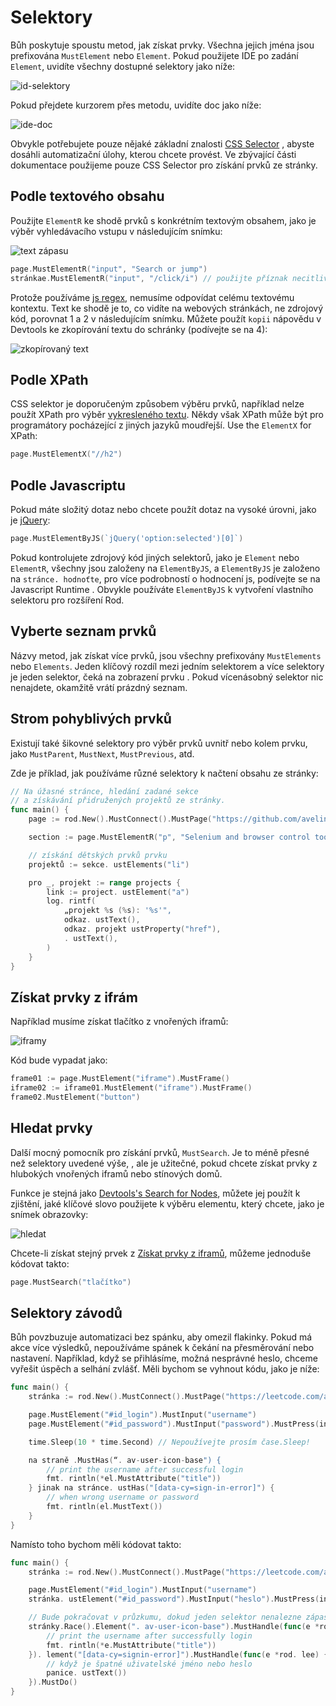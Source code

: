 # Selektory

Bůh poskytuje spoustu metod, jak získat prvky. Všechna jejich jména jsou prefixována `MustElement` nebo `Element`. Pokud použijete IDE po zadání `Element`, uvidíte všechny dostupné selektory jako níže:

![id-selektory](ide-selectors.png)

Pokud přejdete kurzorem přes metodu, uvidíte doc jako níže:

![ide-doc](ide-doc.png)

Obvykle potřebujete pouze nějaké základní znalosti [CSS Selector](css-selector) , abyste dosáhli automatizační úlohy, kterou chcete provést. Ve zbývající části dokumentace použijeme pouze CSS Selector pro získání prvků ze stránky.

## Podle textového obsahu

Použijte `ElementR` ke shodě prvků s konkrétním textovým obsahem, jako je výběr vyhledávacího vstupu v následujícím snímku:

![text zápasu](match-text.png)

```go
page.MustElementR("input", "Search or jump")
stránkae.MustElementR("input", "/click/i") // použijte příznak necitlivý na velikost písmen "i"
```

Protože používáme [js regex](https://developer.mozilla.org/en-US/docs/Web/JavaScript/Reference/Global_Objects/RegExp), nemusíme odpovídat celému textovému kontextu. Text ke shodě je to, co vidíte na webových stránkách, ne zdrojový kód, porovnat 1 a 2 v následujícím snímku. Můžete použít `kopii` nápovědu v Devtools ke zkopírování textu do schránky (podívejte se na 4):

![zkopírovaný text](copy-text.png)

## Podle XPath

CSS selektor je doporučeným způsobem výběru prvků, například nelze použít XPath pro výběr [vykresleného textu](https://stackoverflow.com/questions/51992258/xpath-to-find-pseudo-element-after-in-side-a-div-element-with-out-any-content/51993454). Někdy však XPath může být pro programátory pocházející z jiných jazyků moudřejší. Use the `ElementX` for XPath:

```go
page.MustElementX("//h2")
```

## Podle Javascriptu

Pokud máte složitý dotaz nebo chcete použít dotaz na vysoké úrovni, jako je [jQuery](https://jquery.com/):

```go
page.MustElementByJS(`jQuery('option:selected')[0]`)
```

Pokud kontrolujete zdrojový kód jiných selektorů, jako je `Element` nebo `ElementR`, všechny jsou založeny na `ElementByJS`, a `ElementByJS` je založeno na `stránce. hodnoťte`, pro více podrobností o hodnocení js, podívejte se na Javascript Runtime [](/javascript-runtime.md). Obvykle používáte `ElementByJS` k vytvoření vlastního selektoru pro rozšíření Rod.

## Vyberte seznam prvků

Názvy metod, jak získat více prvků, jsou všechny prefixovány `MustElements` nebo `Elements`. Jeden klíčový rozdíl mezi jedním selektorem a více selektory je jeden selektor, čeká na zobrazení prvku . Pokud vícenásobný selektor nic nenajdete, okamžitě vrátí prázdný seznam.

## Strom pohyblivých prvků

Existují také šikovné selektory pro výběr prvků uvnitř nebo kolem prvku, jako `MustParent`, `MustNext`, `MustPrevious`, atd.

Zde je příklad, jak používáme různé selektory k načtení obsahu ze stránky:

```go
// Na úžasné stránce, hledání zadané sekce
// a získávání přidružených projektů ze stránky.
func main() {
    page := rod.New().MustConnect().MustPage("https://github.com/avelino/awesome-go")

    section := page.MustElementR("p", "Selenium and browser control tools"). ustNext()

    // získání dětských prvků prvku
    projektů := sekce. ustElements("li")

    pro _, projekt := range projects {
        link := project. ustElement("a")
        log. rintf(
            „projekt %s (%s): '%s'",
            odkaz. ustText(),
            odkaz. projekt ustProperty("href"),
            . ustText(),
        )
    }
}
```

## Získat prvky z ifrám

Například musíme získat tlačítko z vnořených iframů:

![iframy](iframes.png)

Kód bude vypadat jako:

```go
frame01 := page.MustElement("iframe").MustFrame()
iframe02 := iframe01.MustElement("iframe").MustFrame()
frame02.MustElement("button")
```

## Hledat prvky

Další mocný pomocník pro získání prvků, `MustSearch`. Je to méně přesné než selektory uvedené výše, , ale je užitečné, pokud chcete získat prvky z hlubokých vnořených iframů nebo stínových domů.

Funkce je stejná jako [Devtools's Search for Nodes](https://developers.google.com/web/tools/chrome-devtools/dom#search), můžete jej použít k zjištění, jaké klíčové slovo použijete k výběru elementu, který chcete, jako je snímek obrazovky:

![hledat](search.png)

Chcete-li získat stejný prvek z [Získat prvky z iframů](#get-elements-from-iframes), můžeme jednoduše kódovat takto:

```go
page.MustSearch("tlačítko")
```

## Selektory závodů

Bůh povzbuzuje automatizaci bez spánku, aby omezil flakinky. Pokud má akce více výsledků, nepoužíváme spánek k čekání na přesměrování nebo nastavení. Například, když se přihlásíme, možná nesprávné heslo, chceme vyřešit úspěch a selhání zvlášť. Měli bychom se vyhnout kódu, jako je níže:

```go
func main() {
    stránka := rod.New().MustConnect().MustPage("https://leetcode.com/accounts/login/")

    page.MustElement("#id_login").MustInput("username")
    page.MustElement("#id_password").MustInput("password").MustPress(input.Enter)

    time.Sleep(10 * time.Second) // Nepoužívejte prosím čase.Sleep!

    na straně .MustHas(“. av-user-icon-base") {
        // print the username after successful login
        fmt. rintln(*el.MustAttribute("title"))
    } jinak na stránce. ustHas("[data-cy=sign-in-error]") {
        // when wrong username or password
        fmt. rintln(el.MustText())
    }
}
```

Namísto toho bychom měli kódovat takto:

```go
func main() {
    stránka := rod.New().MustConnect().MustPage("https://leetcode.com/accounts/login/")

    page.MustElement("#id_login").MustInput("username")
    stránka. ustElement("#id_password").MustInput("heslo").MustPress(input.Enter)

    // Bude pokračovat v průzkumu, dokud jeden selektor nenalezne zápas
    stránky.Race().Element(". av-user-icon-base").MustHandle(func(e *rod. lee) {
        // print the username after successfully login
        fmt. rintln(*e.MustAttribute("title"))
    }). lement("[data-cy=signin-error]").MustHandle(func(e *rod. lee) {
        // když je špatné uživatelské jméno nebo heslo
        panice. ustText())
    }).MustDo()
}
```
